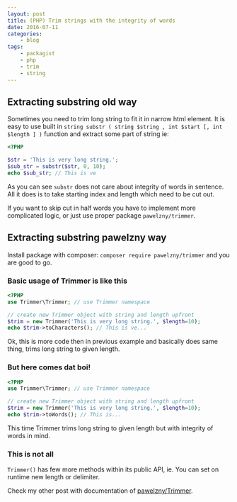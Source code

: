```yaml
---
layout: post
title: (PHP) Trim strings with the integrity of words
date: 2016-07-11
categories:
    - blog
tags:
    - packagist
    - php
    - trim
    - string
---
```


## Extracting substring old way

Sometimes you need to trim long string to fit it in narrow html element.
It is easy to use built in `string substr ( string $string , int $start [, int $length ] )` 
function and extract some part of
string ie:

```php
<?PHP

$str = 'This is very long string.';
$sub_str = substr($str, 0, 10);
echo $sub_str; // This is ve
```

As you can see `substr` does not care about integrity of words in sentence.
All it does is to take starting index and length which need to be cut out.

If you want to skip cut in half words you have to implement more complicated logic,
or just use proper package `pawelzny/trimmer`.

## Extracting substring pawelzny way

Install package with composer: `composer require pawelzny/trimmer` and you are good to go.

### Basic usage of Trimmer is like this

```php
<?PHP
use Trimmer\Trimmer; // use Trimmer namespace 

// create new Trimmer object with string and length upfront
$trim = new Trimmer('This is very long string.', $length=10);
echo $trim->toCharacters(); // This is ve...
```

Ok, this is more code then in previous example and basically does same thing, 
trims long string to given length.

### But here comes dat boi!

```php
<?PHP
use Trimmer\Trimmer; // use Trimmer namespace 

// create new Trimmer object with string and length upfront
$trim = new Trimmer('This is very long string.', $length=10);
echo $trim->toWords(); // This is...
```

This time Trimmer trims long string to given length but with integrity of words in mind.

### This is not all

`Trimmer()` has few more methods within its public API, ie. You can set on runtime
new length or delimiter.

Check my other post with documentation of [pawelzny/Trimmer]({{site.baseurl}}/packagist/trimmer).
